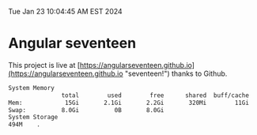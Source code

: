 Tue Jan 23 10:04:45 AM EST 2024

# Angular seventeen


This project is live at [https://angularseventeen.github.io](https://angularseventeen.github.io "seventeen!") thanks to Github.

```bash
System Memory
               total        used        free      shared  buff/cache   available
Mem:            15Gi       2.1Gi       2.2Gi       320Mi        11Gi        13Gi
Swap:          8.0Gi          0B       8.0Gi
System Storage
494M	.
```
```bash
